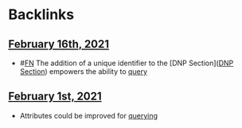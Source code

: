 
# Backlinks
## [February 16th, 2021](<February 16th, 2021.md>)
- #[FN](<FN.md>) The addition of a unique identifier to the [DNP Section]([DNP Section](<DNP Section.md>)) empowers the ability to [query]([querying](<querying.md>))

## [February 1st, 2021](<February 1st, 2021.md>)
- Attributes could be improved for [querying](<querying.md>)

